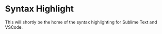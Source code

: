 # Syntax Highlight

This will shortly be the home of the syntax highlighting for Sublime Text and VSCode.

